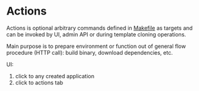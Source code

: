 # Actions

Actions is optional arbitrary commands defined in [Makefile](https://www.gnu.org/software/make/manual/make.html#Rule-Example) as targets and can be invoked
by UI, admin API or during template cloning operations.

Main purpose is to prepare environment or function out of general flow procedure (HTTP call): 
build binary, download dependencies, etc.

UI:
 
1. click to any created application
2. click to actions tab